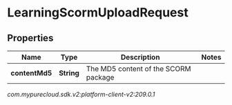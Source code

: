 # LearningScormUploadRequest


## Properties

| Name | Type | Description | Notes |
| ------------ | ------------- | ------------- | ------------- |
| **contentMd5** | **String** | The MD5 content of the SCORM package |  |




_com.mypurecloud.sdk.v2:platform-client-v2:209.0.1_
